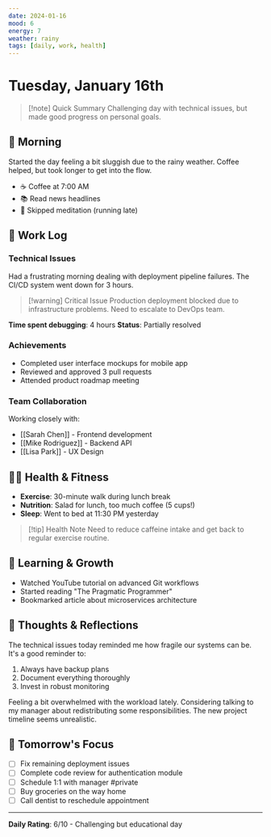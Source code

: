 ```yaml
---
date: 2024-01-16
mood: 6
energy: 7
weather: rainy
tags: [daily, work, health]
---
```


# Tuesday, January 16th

> [!note] Quick Summary
> Challenging day with technical issues, but made good progress on personal goals.

## 🌅 Morning
Started the day feeling a bit sluggish due to the rainy weather. Coffee helped, but took longer to get into the flow.

- ☕ Coffee at 7:00 AM
- 📚 Read news headlines
- 🧘 Skipped meditation (running late)

## 💼 Work Log

### Technical Issues
Had a frustrating morning dealing with deployment pipeline failures. The CI/CD system went down for 3 hours.

> [!warning] Critical Issue
> Production deployment blocked due to infrastructure problems. Need to escalate to DevOps team.

**Time spent debugging**: 4 hours
**Status**: Partially resolved

### Achievements
- Completed user interface mockups for mobile app
- Reviewed and approved 3 pull requests
- Attended product roadmap meeting

### Team Collaboration
Working closely with:
- [[Sarah Chen]] - Frontend development
- [[Mike Rodriguez]] - Backend API
- [[Lisa Park]] - UX Design

## 🏃‍♂️ Health & Fitness
- **Exercise**: 30-minute walk during lunch break
- **Nutrition**: Salad for lunch, too much coffee (5 cups!)
- **Sleep**: Went to bed at 11:30 PM yesterday

> [!tip] Health Note
> Need to reduce caffeine intake and get back to regular exercise routine.

## 📖 Learning & Growth
- Watched YouTube tutorial on advanced Git workflows
- Started reading "The Pragmatic Programmer" 
- Bookmarked article about microservices architecture

## 🤔 Thoughts & Reflections

The technical issues today reminded me how fragile our systems can be. It's a good reminder to:
1. Always have backup plans
2. Document everything thoroughly
3. Invest in robust monitoring

<!-- #private -->
Feeling a bit overwhelmed with the workload lately. Considering talking to my manager about redistributing some responsibilities. The new project timeline seems unrealistic.
<!-- /#private -->

## 🎯 Tomorrow's Focus
- [ ] Fix remaining deployment issues
- [ ] Complete code review for authentication module
- [ ] Schedule 1:1 with manager #private
- [ ] Buy groceries on the way home
- [ ] Call dentist to reschedule appointment

---
**Daily Rating**: 6/10 - Challenging but educational day 